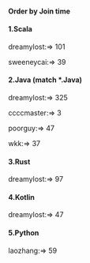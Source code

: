 #### Order by Join time
#### 1.Scala
dreamylost:=> 101

sweeneycai:=> 39

#### 2.Java (match *.Java)
dreamylost:=> 325

ccccmaster:=> 3

poorguy:=> 47

wkk:=> 37

#### 3.Rust
dreamylost:=> 97

#### 4.Kotlin
dreamylost:=> 47

#### 5.Python
laozhang:=> 59

